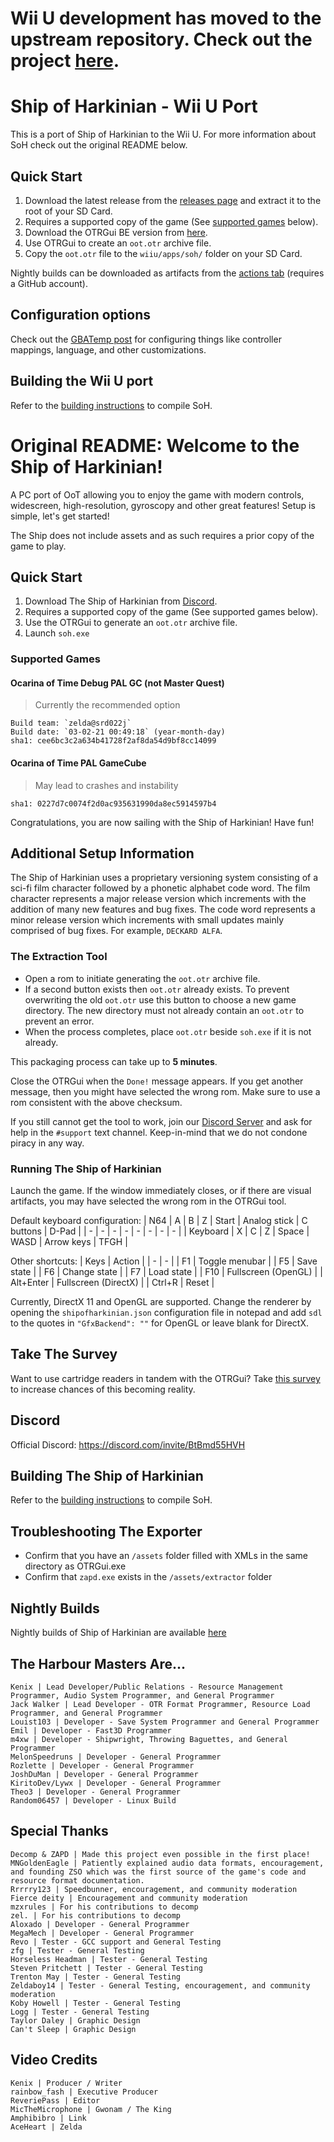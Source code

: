 # Wii U development has moved to the upstream repository. Check out the project [here](https://github.com/HarbourMasters/Shipwright).

# Ship of Harkinian - Wii U Port
This is a port of Ship of Harkinian to the Wii U. For more information about SoH check out the original README below.

## Quick Start

1) Download the latest release from the [releases page](https://github.com/GaryOderNichts/Shipwright/releases) and extract it to the root of your SD Card.
2) Requires a supported copy of the game (See [supported games](#supported-games) below).
3) Download the OTRGui BE version from [here](https://github.com/GaryOderNichts/Shipwright/releases/tag/otrgui).
4) Use OTRGui to create an `oot.otr` archive file.
5) Copy the `oot.otr` file to the `wiiu/apps/soh/` folder on your SD Card.

Nightly builds can be downloaded as artifacts from the [actions tab](https://github.com/GaryOderNichts/Shipwright/actions) (requires a GitHub account).

## Configuration options

Check out the [GBATemp post](https://gbatemp.net/threads/ship-of-harkinian-ocarina-of-time-wii-u-port.612074/) for configuring things like controller mappings, language, and other customizations.

## Building the Wii U port

Refer to the [building instructions](BUILDING.md) to compile SoH.

# Original README: Welcome to the Ship of Harkinian!

A PC port of OoT allowing you to enjoy the game with modern controls, widescreen, high-resolution, gyroscopy and other great features! Setup is simple, let's get started!

The Ship does not include assets and as such requires a prior copy of the game to play.

## Quick Start

1) Download The Ship of Harkinian from [Discord](https://discord.com/invite/BtBmd55HVH).
2) Requires a supported copy of the game (See supported games below).
3) Use the OTRGui to generate an `oot.otr` archive file.
4) Launch `soh.exe`

### Supported Games
#### Ocarina of Time Debug PAL GC (not Master Quest)
> Currently the recommended option
```
Build team: `zelda@srd022j`
Build date: `03-02-21 00:49:18` (year-month-day)
sha1: cee6bc3c2a634b41728f2af8da54d9bf8cc14099
```
#### Ocarina of Time PAL GameCube
> May lead to crashes and instability
```
sha1: 0227d7c0074f2d0ac935631990da8ec5914597b4
```

Congratulations, you are now sailing with the Ship of Harkinian! Have fun!

## Additional Setup Information

The Ship of Harkinian uses a proprietary versioning system consisting of a sci-fi film character followed by a phonetic alphabet code word. The film character represents a major release version which increments with the addition of many new features and bug fixes. The code word represents a minor release version which increments with small updates mainly comprised of bug fixes. For example, `DECKARD ALFA`.

### The Extraction Tool

* Open a rom to initiate generating the `oot.otr` archive file.
* If a second button exists then `oot.otr` already exists. To prevent overwriting the old `oot.otr` use this button to choose a new game directory. The new directory must not already contain an `oot.otr` to prevent an error.
* When the process completes, place `oot.otr` beside `soh.exe` if it is not already.

This packaging process can take up to **5 minutes**.

Close the OTRGui when the `Done!` message appears.
If you get another message, then you might have selected the wrong rom. Make sure to use a rom consistent with the above checksum.

If you still cannot get the tool to work, join our [Discord Server](https://discord.com/invite/BtBmd55HVH) and ask for help in the `#support` text channel. Keep-in-mind that we do not condone piracy in any way.

### Running The Ship of Harkinian

Launch the game. If the window immediately closes, or if there are visual artifacts, you may have selected the wrong rom in the OTRGui tool.

Default keyboard configuration:
| N64 | A | B | Z | Start | Analog stick | C buttons | D-Pad |
| - | - | - | - | - | - | - | - |
| Keyboard | X | C | Z | Space | WASD | Arrow keys | TFGH |

Other shortcuts:
| Keys | Action |
| - | - |
| F1 | Toggle menubar |
| F5 | Save state |
| F6 | Change state |
| F7 | Load state |
| F10 | Fullscreen (OpenGL) |
| Alt+Enter | Fullscreen (DirectX) |
| Ctrl+R | Reset |

Currently, DirectX 11 and OpenGL are supported. Change the renderer by opening the `shipofharkinian.json` configuration file in notepad and add `sdl` to the quotes in `"GfxBackend": ""` for OpenGL or leave blank for DirectX.

## Take The Survey
Want to use cartridge readers in tandem with the OTRGui?
Take [this survey](https://retroarchopenhardware.com/survey.php) to increase chances of this becoming reality.

## Discord

Official Discord: https://discord.com/invite/BtBmd55HVH

## Building The Ship of Harkinian

Refer to the [building instructions](BUILDING.md) to compile SoH.

## Troubleshooting The Exporter
- Confirm that you have an `/assets` folder filled with XMLs in the same directory as OTRGui.exe
- Confirm that `zapd.exe` exists in the `/assets/extractor` folder

## Nightly Builds
Nightly builds of Ship of Harkinian are available [here](https://builds.shipofharkinian.com/)


## The Harbour Masters Are...

    Kenix | Lead Developer/Public Relations - Resource Management Programmer, Audio System Programmer, and General Programmer
    Jack Walker | Lead Developer - OTR Format Programmer, Resource Load Programmer, and General Programmer
    Louist103 | Developer - Save System Programmer and General Programmer
    Emil | Developer - Fast3D Programmer
    m4xw | Developer - Shipwright, Throwing Baguettes, and General Programmer
    MelonSpeedruns | Developer - General Programmer
    Rozlette | Developer - General Programmer
    JoshDuMan | Developer - General Programmer
    KiritoDev/Lywx | Developer - General Programmer
    Theo3 | Developer - General Programmer
	Random06457 | Developer - Linux Build

## Special Thanks

    Decomp & ZAPD | Made this project even possible in the first place!
    MNGoldenEagle | Patiently explained audio data formats, encouragement, and founding ZSO which was the first source of the game's code and resource format documentation.
    Rrrrry123 | Speedbunner, encouragement, and community moderation
    Fierce deity | Encouragement and community moderation
    mzxrules | For his contributions to decomp
    zel. | For his contributions to decomp
    Aloxado | Developer - General Programmer
    MegaMech | Developer - General Programmer
	Revo | Tester - GCC support and General Testing
	zfg | Tester - General Testing
	Horseless Headman | Tester - General Testing
    Steven Pritchett | Tester - General Testing
	Trenton May | Tester - General Testing
	Zeldaboy14 | Tester - General Testing, encouragement, and community moderation
	Koby Howell | Tester - General Testing
	Logg | Tester - General Testing
	Taylor Daley | Graphic Design
	Can't Sleep | Graphic Design
	
## Video Credits
    Kenix | Producer / Writer
	rainbow_fash | Executive Producer
    ReveriePass | Editor
    MicTheMicrophone | Gwonam / The King
    Amphibibro | Link
    AceHeart | Zelda
